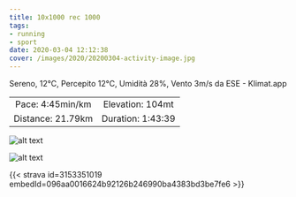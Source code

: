 ```yaml
---
title: 10x1000 rec 1000 
tags:
- running
- sport
date: 2020-03-04 12:12:38
cover: /images/2020/20200304-activity-image.jpg
---
```


Sereno, 12°C, Percepito 12°C, Umidità 28%, Vento 3m/s da ESE - Klimat.app

| | |
| :-: | :-: |
| Pace: 4:45min/km | Elevation: 104mt |
| Distance: 21.79km | Duration: 1:43:39 |

![alt text](/images/2020/20200304-activity-image.jpg "Image")


![alt text](/images/2020/20200304-activity-map.png "map")


{{< strava id=3153351019 embedId=096aa0016624b92126b246990ba4383bd3be7fe6 >}}
